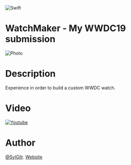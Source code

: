 ![Swift](https://img.shields.io/badge/language-Swift-orange.svg)

# WatchMaker - My WWDC19 submission
![Photo](screenshoot.png)

# Description
Experience in order to build a custom WWDC watch.


# Video
[![Youtube](https://img.youtube.com/vi/9uW8rqiRi1I/0.jpg)](https://youtu.be/9uW8rqiRi1I)


# Author
[@SylGllr](https://twitter.com/SylGllr).
[Website](http://guilliersylvain.raidghost.com)
